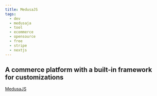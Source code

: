 ```yaml
---
title: MedusaJS
tags:
  - dev
  - medusaja
  - tool
  - ecommerce
  - opensource
  - free
  - stripe
  - nextjs
---
```


## A commerce platform with a built-in framework for customizations

[MedusaJS](https://medusajs.com/)